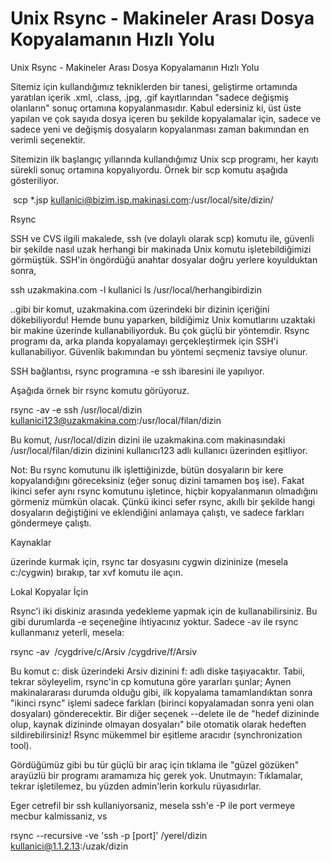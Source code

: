 # Unix Rsync - Makineler Arası Dosya Kopyalamanın Hızlı Yolu


Unix Rsync - Makineler Arası Dosya Kopyalamanın Hızlı Yolu





Sitemiz için kullandığımız tekniklerden bir tanesi, geliştirme ortamında yaratılan içerik .xml, .class, .jpg, .gif kayıtlarından "sadece değişmiş olanların" sonuç ortamına kopyalanmasıdır. Kabul edersiniz ki, üst üste yapılan ve çok sayıda dosya içeren bu şekilde kopyalamalar için, sadece ve sadece yeni ve değişmiş dosyaların kopyalanması zaman bakımından en verimli seçenektir.



Sitemizin ilk başlangıç yıllarında kullandığımız Unix scp programı, her kayıtı sürekli sonuç ortamına kopyalıyordu. Örnek bir scp komutu aşağıda gösteriliyor.



 scp *.jsp kullanici@bizim.isp.makinasi.com:/usr/local/site/dizin/



Rsync



SSH ve CVS ilgili makalede, ssh (ve dolaylı olarak scp) komutu ile, güvenli bir şekilde nasıl uzak herhangi bir makinada Unix komutu işletebildiğimizi görmüştük. SSH'in öngördüğü anahtar dosyalar doğru yerlere koyulduktan sonra,



ssh uzakmakina.com -l kullanici ls /usr/local/herhangibirdizin



..gibi bir komut, uzakmakina.com üzerindeki bir dizinin içeriğini dökebiliyordu! Hemde bunu yaparken, bildiğimiz Unix komutlarını uzaktaki bir makine üzerinde kullanabiliyorduk. Bu çok güçlü bir yöntemdir. Rsync programı da, arka planda kopyalamayı gerçekleştirmek için SSH'i kullanabiliyor. Güvenlik bakımından bu yöntemi seçmeniz tavsiye olunur.



SSH bağlantısı, rsync programına -e ssh ibaresini ile yapılıyor.



Aşağıda örnek bir rsync komutu görüyoruz.



rsync -av -e ssh /usr/local/dizin kullanici123@uzakmakina.com:/usr/local/filan/dizin



Bu komut, /usr/local/dizin dizini ile uzakmakina.com makinasındaki /usr/local/filan/dizin dizinini kullanıcı123 adlı kullanıcı üzerinden eşitliyor.



Not: Bu rsync komutunu ilk işlettiğinizde, bütün dosyaların bir kere kopyalandığını göreceksiniz (eğer sonuç dizini tamamen boş ise). Fakat ikinci sefer aynı rsync komutunu işletince, hiçbir kopyalanmanın olmadığını görmeniz mümkün olacak. Çünkü ikinci sefer rsync, akıllı bir şekilde hangi dosyaların değiştiğini ve eklendiğini anlamaya çalıştı, ve sadece farkları göndermeye çalıştı.



Kaynaklar



üzerinde kurmak için, rsync tar dosyasını cygwin dizininize (mesela c:/cygwin) bırakıp, tar xvf komutu ile açın.



Lokal Kopyalar İçin



Rsync'i iki diskiniz arasında yedekleme yapmak için de kullanabilirsiniz. Bu gibi durumlarda -e seçeneğine ihtiyacınız yoktur. Sadece -av ile rsync kullanmanız yeterli, mesela:



rsync -av  /cygdrive/c/Arsiv /cygdrive/f/Arsiv



Bu komut c: disk üzerindeki Arsiv dizinini f: adlı diske taşıyacaktır. Tabii, tekrar söyleyelim, rsync'in cp komutuna göre yararları şunlar; Aynen makinalararası durumda olduğu gibi, ilk kopyalama tamamlandıktan sonra "ikinci rsync" işlemi sadece farkları (birinci kopyalamadan sonra yeni olan dosyaları) gönderecektir. Bir diğer seçenek --delete ile de "hedef dizininde olup, kaynak dizininde olmayan dosyaları" bile otomatik olarak hedeften sildirebilirsiniz! Rsync mükemmel bir eşitleme aracıdır (synchronization tool).



Gördüğümüz gibi bu tür güçlü bir araç için tıklama ile "güzel gözüken" arayüzlü bir programı aramamıza hiç gerek yok. Unutmayın: Tıklamalar, tekrar işletilemez, bu yüzden admin'lerin korkulu rüyasıdırlar.



Eger cetrefil bir ssh kullaniyorsaniz, mesela ssh'e -P ile port vermeye mecbur kalmissaniz, vs



rsync --recursive -ve 'ssh -p [port]' /yerel/dizin kullanici@1.1.2.13:/uzak/dizin









